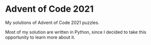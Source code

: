 # Advent of Code 2021
My solutions of Advent of Code 2021 puzzles.

Most of my solution are written in Python, since I decided to take this opportunity to learn more about it.
